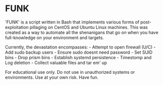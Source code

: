 # FUNK

'FUNK' is a script written in Bash that implements various forms of post-exploitation pillaging on CentOS and Ubuntu Linux machines. This was created as a way to automate all the shenanigans that go on when you have full-knowledge on your environment and targets. 

Currently, the devastation encompasses:
	- Attempt to open firewall (U/C)
	- Add sudo backup users
	- Ensure sudo doesnt need password
	- Set SUID bins
	- Drop prism bins
	- Establish systemd persistence
	- Timestomp and Log deletion
	- Collect valuable files and tar em' up

For educational use only. Do not use in unauthorized systems or environments. Use at your own risk. Have fun.
